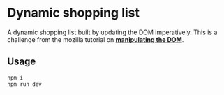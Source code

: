 # Dynamic shopping list

A dynamic shopping list built by updating the DOM imperatively. This is a challenge from the mozilla tutorial on **[manipulating the DOM](https://developer.mozilla.org/en-US/docs/Learn/JavaScript/Client-side_web_APIs/Manipulating_documents#active_learning_a_dynamic_shopping_list)**.

## Usage
```bash
npm i
npm run dev
```
